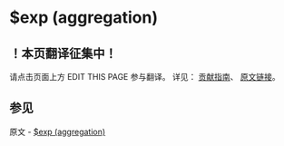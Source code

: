 # $exp (aggregation)

## ！本页翻译征集中！

请点击页面上方 EDIT THIS PAGE 参与翻译。
详见：
[贡献指南]( https://github.com/JinMuInfo/MongoDB-Manual-zh/blob/master/CONTRIBUTING.md )、
[原文链接](  https://docs.mongodb.com/manual/reference/operator/aggregation/exp/  )。

## 参见

原文 - [$exp (aggregation)]( https://docs.mongodb.com/manual/reference/operator/aggregation/exp/ )

